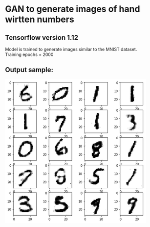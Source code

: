 # GAN to generate images of hand wirtten numbers
## Tensorflow version 1.12

Model is trained to generate images similar to the MNIST dataset.</br>
Training epochs = 2000</br>

## Output sample:
![Alt text](https://github.com/SAint7579/GAN_Tensorflow_MNIST/blob/master/sample.png?raw=true "GANOutput")

